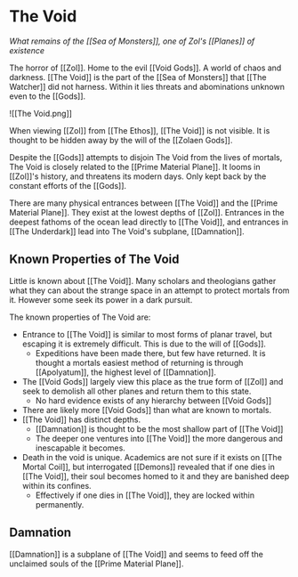 # The Void
*What remains of the [[Sea of Monsters]], one of Zol's [[Planes]] of existence*

The horror of [[Zol]]. Home to the evil [[Void Gods]]. A world of chaos and darkness. [[The Void]] is the part of the [[Sea of Monsters]] that [[The Watcher]] did not harness. Within it lies threats and abominations unknown even to the [[Gods]].

![[The Void.png]]

When viewing [[Zol]] from [[The Ethos]], [[The Void]] is not visible. It is thought to be hidden away by the will of the [[Zolaen Gods]].

Despite the [[Gods]] attempts to disjoin The Void from the lives of mortals, The Void is closely related to the [[Prime Material Plane]]. It looms in [[Zol]]'s history, and threatens its modern days. Only kept back by the constant efforts of the [[Gods]].

There are many physical entrances between [[The Void]] and the [[Prime Material Plane]]. They exist at the lowest depths of [[Zol]]. Entrances in the deepest fathoms of the ocean lead directly to [[The Void]], and entrances in [[The Underdark]] lead into The Void's subplane, [[Damnation]].

## Known Properties of The Void
Little is known about [[The Void]]. Many scholars and theologians gather what they can about the strange space in an attempt to protect mortals from it. However some seek its power in a dark pursuit.

The known properties of The Void are:
- Entrance to [[The Void]] is similar to most forms of planar travel, but escaping it is extremely difficult. This is due to the will of [[Gods]].
	- Expeditions have been made there, but few have returned. It is thought a mortals easiest method of returning is through [[Apolyatum]], the highest level of [[Damnation]].
- The [[Void Gods]] largely view this place as the true form of [[Zol]] and seek to demolish all other planes and return them to this state.
	- No hard evidence exists of any hierarchy between [[Void Gods]]
- There are likely more [[Void Gods]] than what are known to mortals.
- [[The Void]] has distinct depths.
	- [[Damnation]] is thought to be the most shallow part of [[The Void]]
	- The deeper one ventures into [[The Void]] the more dangerous and inescapable it becomes.
- Death in the void is unique. Academics are not sure if it exists on [[The Mortal Coil]], but interrogated [[Demons]] revealed that if one dies in [[The Void]], their soul becomes homed to it and they are banished deep within its confines.
	- Effectively if one dies in [[The Void]], they are locked within permanently.

## Damnation
[[Damnation]] is a subplane of [[The Void]] and seems to feed off the unclaimed souls of the [[Prime Material Plane]].